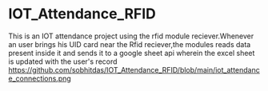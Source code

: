 # IOT_Attendance_RFID
This is an IOT attendance project using the rfid module reciever.Whenever an user brings his UID card near the Rfid reciever,the modules reads data present inside it and sends it to a google sheet api wherein the excel sheet is updated with the user's record
https://github.com/sobhitdas/IOT_Attendance_RFID/blob/main/iot_attendance_connections.png
